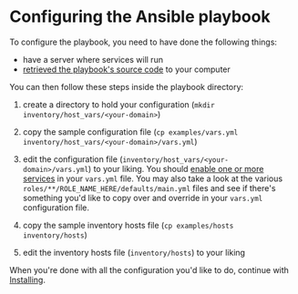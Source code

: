 # Configuring the Ansible playbook

To configure the playbook, you need to have done the following things:

- have a server where services will run
- [retrieved the playbook's source code](getting-the-playbook.md) to your computer

You can then follow these steps inside the playbook directory:

1. create a directory to hold your configuration (`mkdir inventory/host_vars/<your-domain>`)

2. copy the sample configuration file (`cp examples/vars.yml inventory/host_vars/<your-domain>/vars.yml`)

3. edit the configuration file (`inventory/host_vars/<your-domain>/vars.yml`) to your liking. You should [enable one or more services](services/README.md) in your `vars.yml` file. You may also take a look at the various `roles/**/ROLE_NAME_HERE/defaults/main.yml` files and see if there's something you'd like to copy over and override in your `vars.yml` configuration file.

4. copy the sample inventory hosts file (`cp examples/hosts inventory/hosts`)

5. edit the inventory hosts file (`inventory/hosts`) to your liking

When you're done with all the configuration you'd like to do, continue with [Installing](installing.md).
